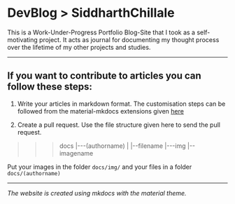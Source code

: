 # DevBlog > SiddharthChillale

This is a Work-Under-Progress Portfolio Blog-Site that I took as a self-motivating project. It acts as journal for documenting my thought process over the lifetime of my other projects and studies.

---

## If you want to contribute to articles you can follow these steps:

1. Write your articles in markdown format. The customisation steps can be followed from the material-mkdocs extensions given [here]()

2. Create a pull request. Use the file structure given here to send the pull request.
>>> docs
    |---(authorname)
    |   |--filename
    |---img
        |--imagename

Put your images in the folder `docs/img/` and your files in a folder `docs/(authorname)`

---


_The website is created using mkdocs with the material theme._

